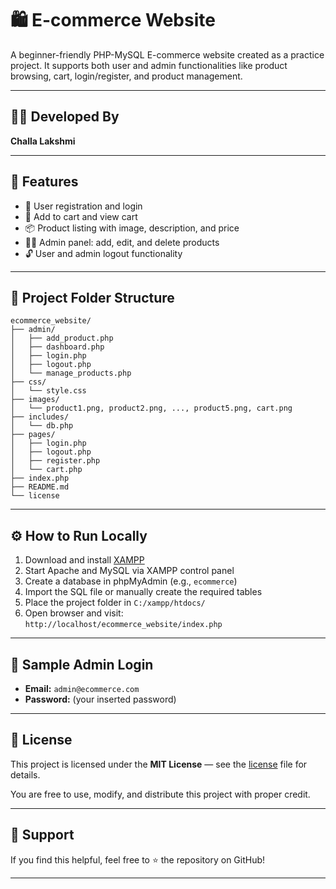 # 🛍️ E-commerce Website

A beginner-friendly PHP-MySQL E-commerce website created as a practice project. It supports both user and admin functionalities like product browsing, cart, login/register, and product management.

---

## 👩‍💻 Developed By

**Challa Lakshmi**

---

## 🚀 Features

- 🔐 User registration and login
- 🛒 Add to cart and view cart
- 📦 Product listing with image, description, and price
- 🧑‍💼 Admin panel: add, edit, and delete products
- 🔓 User and admin logout functionality

---

## 📁 Project Folder Structure

```plaintext
ecommerce_website/
├── admin/
│   ├── add_product.php
│   ├── dashboard.php
│   ├── login.php
│   ├── logout.php
│   └── manage_products.php
├── css/
│   └── style.css
├── images/
│   └── product1.png, product2.png, ..., product5.png, cart.png
├── includes/
│   └── db.php
├── pages/
│   ├── login.php
│   ├── logout.php
│   ├── register.php
│   └── cart.php
├── index.php
├── README.md
└── license
```

---

## ⚙️ How to Run Locally

1. Download and install [XAMPP](https://www.apachefriends.org/)
2. Start Apache and MySQL via XAMPP control panel
3. Create a database in phpMyAdmin (e.g., `ecommerce`)
4. Import the SQL file or manually create the required tables
5. Place the project folder in `C:/xampp/htdocs/`
6. Open browser and visit:  
   `http://localhost/ecommerce_website/index.php`

---

## 🔑 Sample Admin Login

- **Email:** `admin@ecommerce.com`
- **Password:** (your inserted password)

---

## 📝 License

This project is licensed under the **MIT License** — see the [license](license) file for details.

You are free to use, modify, and distribute this project with proper credit.

---

## 🌟 Support

If you find this helpful, feel free to ⭐ the repository on GitHub!

---

